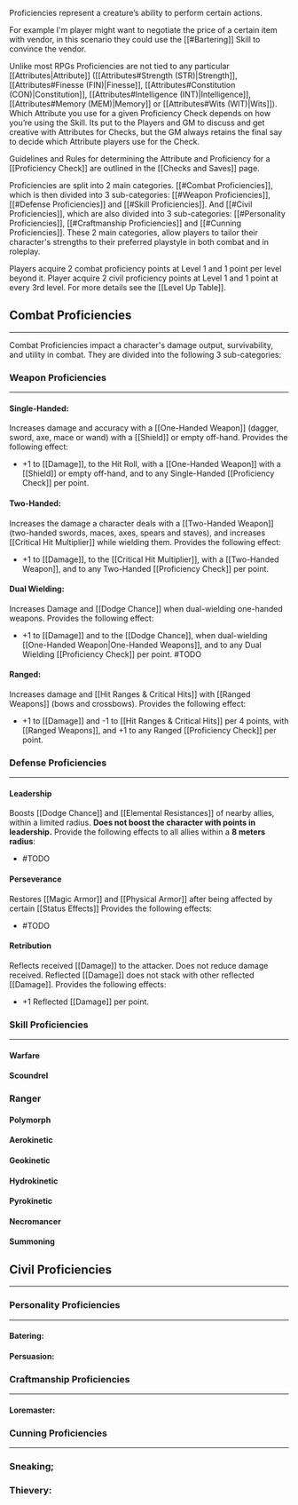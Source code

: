 Proficiencies represent a creature’s ability to perform certain actions. 

For example I'm player might want to negotiate the price of a certain item with vendor, in this scenario they could use the [[#Bartering]] Skill to convince the vendor. 

Unlike most RPGs Proficiencies are not tied to any particular [[Attributes|Attribute]] ([[Attributes#Strength (STR)|Strength]], [[Attributes#Finesse (FIN)|Finesse]], [[Attributes#Constitution (CON)|Constitution]], [[Attributes#Intelligence (INT)|Intelligence]], [[Attributes#Memory (MEM)|Memory]] or [[Attributes#Wits (WIT)|Wits]]).  Which Attribute you use for a given Proficiency Check depends on how you’re using the Skill. Its put to the Players and GM to discuss and get creative with Attributes for Checks, but the GM always retains the final say to decide which Attribute players use for the Check.

Guidelines and Rules for determining the Attribute and Proficiency for a [[Proficiency Check]] are outlined in the [[Checks and Saves]] page.

Proficiencies are split into 2 main categories. [[#Combat Proficiencies]], which is then divided into 3 sub-categories: [[#Weapon Proficiencies]], [[#Defense Proficiencies]] and [[#Skill Proficiencies]]. And [[#Civil Proficiencies]], which are also  divided into 3 sub-categories: [[#Personality Proficiencies]], [[#Craftmanship Proficiencies]] and [[#Cunning Proficiencies]]. These 2 main categories, allow players to tailor their character's strengths to their preferred playstyle in both combat and in roleplay.

Players acquire 2 combat proficiency points at Level 1 and 1 point per level beyond it. 
Player acquire 2 civil proficiency points at Level 1 and 1 point at every 3rd level. 
For more details see the [[Level Up Table]].

## Combat Proficiencies
---
Combat Proficiencies  impact a character's damage output, survivability, and utility in combat. They are divided into the following 3 sub-categories:
### Weapon Proficiencies
---
#### Single-Handed: 
Increases damage and accuracy with a [[One-Handed Weapon]] (dagger, sword, axe, mace or wand) with a [[Shield]] or empty off-hand.
Provides the following effect:
- +1 to [[Damage]], to the Hit Roll, with a [[One-Handed Weapon]] with a [[Shield]] or empty off-hand, and to any Single-Handed [[Proficiency Check]] per point.
#### Two-Handed:
Increases the damage a character deals with a [[Two-Handed Weapon]] (two-handed swords, maces, axes, spears and staves), and increases [[Critical Hit Multiplier]] while wielding them.
Provides the following effect:
- +1 to [[Damage]], to the [[Critical Hit Multiplier]], with a [[Two-Handed Weapon]], and to any Two-Handed [[Proficiency Check]] per point.
#### Dual Wielding:
Increases Damage and [[Dodge Chance]] when dual-wielding one-handed weapons.
Provides the following effect:
- +1 to [[Damage]] and to the [[Dodge Chance]], when dual-wielding [[One-Handed Weapon|One-Handed Weapons]], and to any Dual Wielding [[Proficiency Check]] per point.
#TODO 
<!Note: +1 to Dodge Class per point might be to much, might have to be per 4 points->
#### Ranged:
Increases damage and [[Hit Ranges & Critical Hits]] with [[Ranged Weapons]] (bows and crossbows).
Provides the following effect:
- +1 to [[Damage]] and -1 to [[Hit Ranges & Critical Hits]] per 4 points, with [[Ranged Weapons]], and +1 to any Ranged [[Proficiency Check]] per point.
### Defense Proficiencies
---
#### Leadership
Boosts [[Dodge Chance]] and [[Elemental Resistances]] of nearby allies, within a limited radius. **Does not boost the character with points in leadership.**
Provide the following effects to all allies within a **8 meters radius**:
 - #TODO 
 <!Note: Re-visit once Dodge Class and Elemental Resistances are finished->
#### Perseverance 
Restores [[Magic Armor]] and [[Physical Armor]] after being affected by certain [[Status Effects]]
Provides the following effects:
- #TODO
<!Note: Re-visit once Magic Armor and Physical Armor are finished->
#### Retribution
Reflects received [[Damage]] to the attacker. Does not reduce damage received. Reflected [[Damage]] does not stack with other reflected [[Damage]].
Provides the following effects:
-  +1 Reflected [[Damage]] per point.
### Skill Proficiencies
---
#### Warfare
#### Scoundrel
### Ranger
#### Polymorph
#### Aerokinetic
#### Geokinetic
#### Hydrokinetic
#### Pyrokinetic
#### Necromancer
#### Summoning
## Civil Proficiencies
---
### Personality Proficiencies
___
#### Batering:
#### Persuasion:
### Craftmanship Proficiencies
___
#### Loremaster:
### Cunning Proficiencies
___
### Sneaking;
### Thievery: